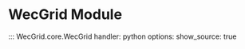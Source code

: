 # WecGrid Module

::: WecGrid.core.WecGrid
    handler: python
    options:
        show_source: true